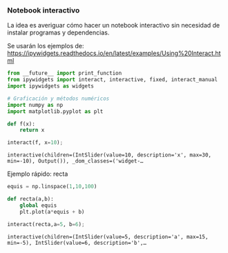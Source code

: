 ### Notebook interactivo 

La idea es averiguar cómo hacer un notebook interactivo sin necesidad de instalar programas y dependencias.

Se usarán los ejemplos de: https://ipywidgets.readthedocs.io/en/latest/examples/Using%20Interact.html


```python
from __future__ import print_function
from ipywidgets import interact, interactive, fixed, interact_manual
import ipywidgets as widgets

# Graficación y métodos numéricos
import numpy as np
import matplotlib.pyplot as plt
```


```python
def f(x):
    return x
```


```python
interact(f, x=10);
```


    interactive(children=(IntSlider(value=10, description='x', max=30, min=-10), Output()), _dom_classes=('widget-…


Ejemplo rápido: recta


```python
equis = np.linspace(1,10,100)

def recta(a,b):
    global equis
    plt.plot(a*equis + b)
```


```python
interact(recta,a=5, b=6);
```


    interactive(children=(IntSlider(value=5, description='a', max=15, min=-5), IntSlider(value=6, description='b',…



```python

```
